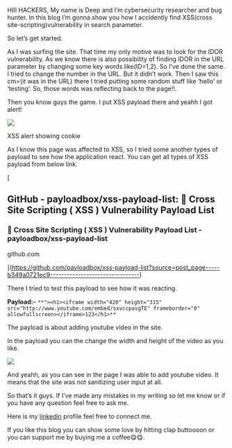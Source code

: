 HIII HACKERS, My name is Deep and I’m cybersecurity researcher and bug hunter. In this blog I’m gonna show you how I accidently find XSS(cross site-scripting)vulnerability in search parameter.

So let’s get started.

As I was surfing the site. That time my only motive was to look for the IDOR vulnerability. As we know there is also possibility of finding IDOR in the URL parameter by changing some key words like(ID=1,2). So I’ve done the same. I tried to change the number in the URL. But it didn’t work. Then I saw this cm=(it was in the URL) there I tried putting some random stuff like ‘hello’ or ‘testing’. So, those words was reflecting back to the page!!.

Then you know guys the game. I put XSS payload there and yeahh I got alert!

![](https://miro.medium.com/v2/resize:fit:700/1*zMY9GHLrDV7SsOVXKR5PsQ.png)

XSS alert showing cookie

As I know this page was affected to XSS, so I tried some another types of payload to see how the application react. You can get all types of XSS payload from below link.

[

## GitHub - payloadbox/xss-payload-list: 🎯 Cross Site Scripting ( XSS ) Vulnerability Payload List

### 🎯 Cross Site Scripting ( XSS ) Vulnerability Payload List - payloadbox/xss-payload-list

github.com



](https://github.com/payloadbox/xss-payload-list?source=post_page-----b349a0721ec9--------------------------------)

There I tried to test this payload to see how it was reacting.

**Payload:-** `**"><h1><iframe width="420" height="315" src="http://www.youtube.com/embed/sxvccpasgTE" frameborder="0" allowfullscreen></iframe>123</h1>**`

The payload is about adding youtube video in the site.

In the payload you can the change the width and height of the video as you like.

![](https://miro.medium.com/v2/resize:fit:700/1*XM39ZALvdlppc-EmC4-5Nw.png)

And yeahh, as you can see in the page I was able to add youtube video. It means that the site was not sanitizing user input at all.

So that’s it guys. If I’ve made any mistakes in my writing so let me know or if you have any question feel free to ask me.

Here is my [linkedin](https://www.linkedin.com/in/deep-kachhadiya-aa8271310/) profile feel free to connect me.

If you like this blog you can show some love by hitting clap buttoooon or you can support me by buying me a coffee😋😋.


